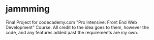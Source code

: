 # jammming
Final Project for codecademy.com "Pro Intensive: Front End Web Development" Course. All credit to the idea goes to them, however the code, and any features added past the requirements are my own.
